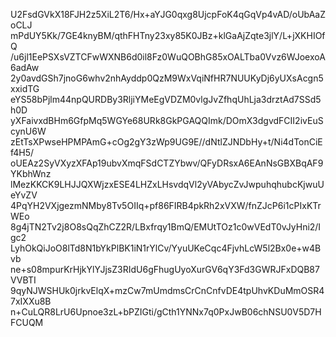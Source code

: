 U2FsdGVkX18FJH2z5XiL2T6/Hx+aYJG0qxg8UjcpFoK4qGqVp4vAD/oUbAaZoCLJ
mPdUY5Kk/7GE4knyBM/qthFHTny23xy85K0JBz+klGaAjZqte3jlY/L+jXKHIOfQ
/u6jl1EePSXsVZTCFwWXNB6d0il8Fz0WuQOBhG85xOALTba0Vvz6WJoexoA6adAw
2y0avdGSh7jnoG6whv2nhAyddp0QzM9WxVqiNfHR7NUUKyDj6yUXsAcgn5xxidTG
eYS58bPjlm44npQURDBy3RljiYMeEgVDZM0vlgJvZfhqUhLja3drztAd7SSd5h0D
yXFaivxdBHm6GfpMq5WGYe68URk8GkPGAQQImk/DOmX3dgvdFCII2ivEuScynU6W
zEtTsXPwseHPMPAmG+cOg2gY3zWp9UG9E//dNtlZJNDbHy+t/Ni4dTonCiEf4H5/
oUEAz2SyVXyzXFAp19ubvXmqFSdCTZYbwv/QFyDRsxA6EAnNsGBXBqAF9YKbhWnz
lMezKKCK9LHJJQXWjzxESE4LHZxLHsvdqVl2yVAbycZvJwpuhqhubcKjwuUeYvZV
4PqYH2VXjgezmNMby8Tv5OIIq+pf86FIRB4pkRh2xVXW/fnZJcP6i1cPIxKTrWEo
8g4jTN2Tv2j8O8sQqZhCZ2R/LBxfrqy1BmQ/EMUtTOz1c0wVEdT0vJyHni2/Igc2
LyhOkQiJoO8lTd8N1bYkPlBK1iN1rYlCv/YyuUKeCqc4FjvhLcW5l2Bx0e+w4Bvb
ne+s08mpurKrHjkYlYJjsZ3RIdU6gFhugUyoXurGV6qY3Fd3GWRJFxDQB87VVBTI
9qyNJWSHUk0jrkvElqX+mzCw7mUmdmsCrCnCnfvDE4tpUhvKDuMmOSR47xIXXu8B
n+CuLQR8LrU6Upnoe3zL+bPZIGti/gCth1YNNx7q0PxJwB06chNSU0V5D7HFCUQM
